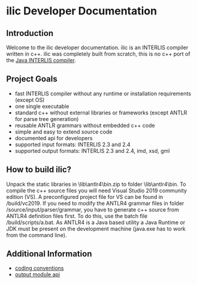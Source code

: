 # ilic Developer Documentation

## Introduction
Welcome to the ilic developer documentation. ilic is an INTERLIS compiler written in c++. 
ilic was completely built from scratch, this is no c++ port of the 
[Java INTERLIS compiler](https://github.com/claeis/ili2c).

## Project Goals
+ fast INTERLIS compiler without any runtime or installation requirements (except OS)
+ one single executable
+ standard c++ without external libraries or frameworks (except ANTLR for parse tree generation)
+ reusable ANTLR grammars without embedded c++ code
+ simple and easy to extend source code
+ documented api for developers
+ supported input formats: INTERLIS 2.3 and 2.4
+ supported output formats: INTERLIS 2.3 and 2.4, imd, xsd, gml

## How to build ilic?
Unpack the static libraries in \lib\antlr4\bin.zip to folder \lib\antlr4\bin. To compile 
the c++ source files you will need Visual Studio 2019 community edition (VS). A preconfigured 
project file for VS can be found in /build/vc2019. If you need to modify the ANTLR4 grammar 
files in folder /source/input/parser/grammar, you have to generate c++ source from ANTLR4 
definition files first. To do this, use the batch file /build/scripts/a.bat. As ANTLR4 is 
a Java based utility a Java Runtime or JDK must be present on the development machine 
(java.exe has to work from the command line).

## Additional Information
+ [coding conventions](./codingconventions.md)
+ [output module api](./output_api.md)

